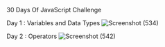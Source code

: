 30 Days Of JavaScript Challenge 


Day 1 : Variables and Data Types
![Screenshot (534)](https://github.com/user-attachments/assets/39bc1d20-53ac-45ca-9e9e-d15d03f29607)


Day 2 : Operators
![Screenshot (542)](https://github.com/user-attachments/assets/d33d808d-a407-4dad-9628-f55f7251236b)

